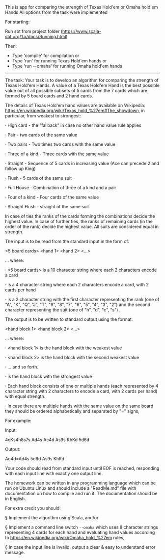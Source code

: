 This is app for comparing the strength of Texas Hold'em or Omaha hold'em Hands
All options from the task were implemented

For starting:

Run sbt from project folder (https://www.scala-sbt.org/1.x/docs/Running.html)

Then:
* Type 'compile' for compilation or
* Type 'run' for running Texas Hold'em hands or
* Type 'run --omaha' for running Omaha hold'em hands

******************************************************************

The task:
Your task is to develop an algorithm for comparing the strength of Texas Hold'em Hands. A value of a Texas Hold'em Hand is the best possible value out of all possible subsets of 5 cards from the 7 cards which are formed by 5 board cards and 2 hand cards.

The details of Texas Hold'em hand values are available on Wikipedia: https://en.wikipedia.org/wiki/Texas_hold_%27em#The_showdown, in particular, from weakest to strongest:

·       High card - the "fallback" in case no other hand value rule applies

·       Pair - two cards of the same value

·       Two pairs - Two times two cards with the same value

·       Three of a kind - Three cards with the same value

·       Straight - Sequence of 5 cards in increasing value (Ace can precede 2 and follow up King)

·       Flush - 5 cards of the same suit

·       Full House - Combination of three of a kind and a pair

·       Four of a kind - Four cards of the same value

·       Straight Flush - straight of the same suit

In case of ties the ranks of the cards forming the combinations decide the highest value. In case of further ties, the ranks of remaining cards (in the order of the rank) decide the highest value. All suits are considered equal in strength.

The input is to be read from the standard input in the form of:

<5 board cards> <hand 1> <hand 2> <...> <hand N>

... where: 

·       <5 board cards> is a 10 character string where each 2 characters encode a card 

·       <hand X> is a 4 character string where each 2 characters encode a card, with 2 cards per hand

·       <card> is a 2 character string with the first character representing the rank (one of "A", "K", "Q", "J", "T", "9", "8", "7", "6", "5", "4", "3", "2") and the second character representing the suit (one of "h", "d", "c", "s") .

The output is to be written to standard output using the format:

<hand block 1> <hand block 2> <...> <hand block n>

... where:

·       <hand block 1> is the hand block with the weakest value

·       <hand block 2> is the hand block with the second weakest value

·       ... and so forth.

·       <hand block n> is the hand block with the strongest value

·       Each hand block consists of one or multiple hands (each represented by 4 character string with 2 characters to encode a card, with 2 cards per hand) with equal strength.

·       In case there are multiple hands with the same value on the same board they should be ordered alphabetically and separated by "=" signs,

For example:

Input:

4cKs4h8s7s Ad4s Ac4d As9s KhKd 5d6d

 

Output:

Ac4d=Ad4s 5d6d As9s KhKd

Your code should read from standard input until EOF is reached, responding with each input line with exactly one output line. 

The homework can be written in any programming language which can be run on Ubuntu Linux and should include a "ReadMe.md" file with documentation on how to compile and run it. The documentation should be in English.

For extra credit you should:

§  Implement the algorithm using Scala, and/or

§  Implement a command line switch `--omaha` which uses 8 character strings representing 4 cards for each hand and evaluating hand values according to https://en.wikipedia.org/wiki/Omaha_hold_%27em rules,

§  In case the input line is invalid, output a clear & easy to understand error message.
